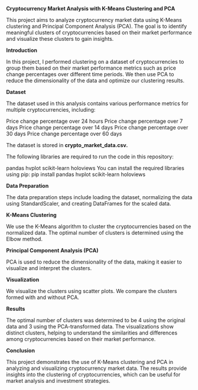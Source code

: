 **Cryptocurrency Market Analysis with K-Means Clustering and PCA**

This project aims to analyze cryptocurrency market data using K-Means clustering 
and Principal Component Analysis (PCA). The goal is to identify meaningful 
clusters of cryptocurrencies based on their market performance and visualize 
these clusters to gain insights.

**Introduction**

In this project, I performed clustering on a dataset of cryptocurrencies to 
group them based on their market performance metrics such as price change percentages 
over different time periods. We then use PCA to reduce the dimensionality of the data 
and optimize our clustering results.

**Dataset**

The dataset used in this analysis contains various performance metrics for multiple cryptocurrencies, including:

Price change percentage over 24 hours
Price change percentage over 7 days
Price change percentage over 14 days
Price change percentage over 30 days
Price change percentage over 60 days

The dataset is stored in **crypto_market_data.csv.**

The following libraries are required to run the code in this repository:

pandas
hvplot
scikit-learn
holoviews
You can install the required libraries using pip:
pip install pandas hvplot scikit-learn holoviews

**Data Preparation**

The data preparation steps include loading the dataset, normalizing the data using StandardScaler, 
and creating DataFrames for the scaled data.

**K-Means Clustering**

We use the K-Means algorithm to cluster the cryptocurrencies based on the normalized data. 
The optimal number of clusters is determined using the Elbow method.

**Principal Component Analysis (PCA)**

PCA is used to reduce the dimensionality of the data, making it easier to visualize and interpret the clusters.

**Visualization**

We visualize the clusters using scatter plots. We compare the clusters formed with and without PCA.

**Results**

The optimal number of clusters was determined to be 4 using the original data and 3 using the PCA-transformed data. 
The visualizations show distinct clusters, helping to understand the similarities and differences among cryptocurrencies 
based on their market performance.

**Conclusion**

This project demonstrates the use of K-Means clustering and PCA in analyzing and visualizing cryptocurrency market data.
The results provide insights into the clustering of cryptocurrencies, which can be useful for market analysis and investment strategies.
